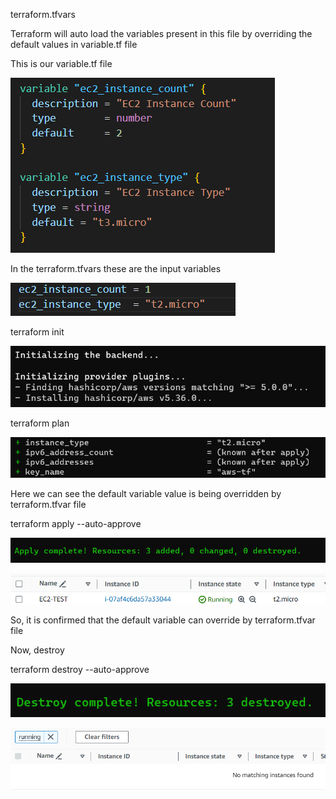 terraform.tfvars

Terraform will auto load the variables present in this file by overriding the default values in variable.tf file

This is our variable.tf file

![alt text](image.png)

In the terraform.tfvars these are the input variables

![alt text](image-1.png)


terraform init

![alt text](image-2.png)

terraform plan 

![alt text](image-3.png)

Here we can see the default variable value is being overridden by terraform.tfvar file

terraform apply --auto-approve

![alt text](image-4.png)

![alt text](image-5.png)

So, it is confirmed that the default variable can override by terraform.tfvar file

Now, destroy

terraform destroy --auto-approve

![alt text](image-6.png)

![alt text](image-7.png)


